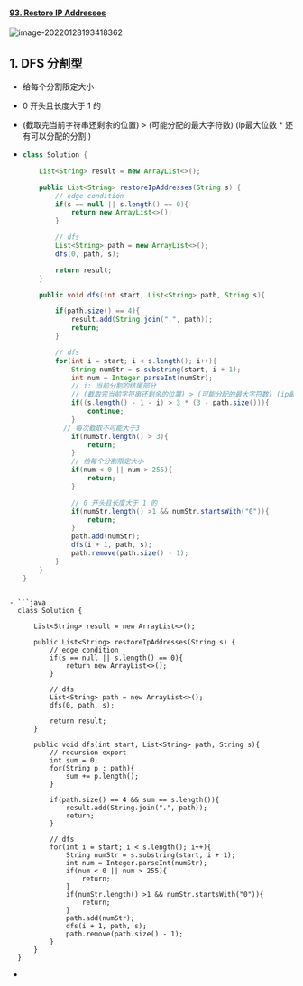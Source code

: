 #### [93. Restore IP Addresses](https://leetcode-cn.com/problems/restore-ip-addresses/)

![image-20220128193418362](https://raw.githubusercontent.com/TWDH/Leetcode-From-Zero/pictures/img/image-20220128193418362.png)

## 1. DFS 分割型

- 给每个分割限定大小

- 0 开头且长度大于 1 的

- (截取完当前字符串还剩余的位置) > (可能分配的最大字符数) (ip最大位数 * 还有可以分配的分割 )

- ```java
  class Solution {
  
      List<String> result = new ArrayList<>();
  
      public List<String> restoreIpAddresses(String s) {
          // edge condition
          if(s == null || s.length() == 0){
              return new ArrayList<>();
          } 
  
          // dfs
          List<String> path = new ArrayList<>();
          dfs(0, path, s);
  
          return result;
      }
  
      public void dfs(int start, List<String> path, String s){
  
          if(path.size() == 4){
              result.add(String.join(".", path));
              return;
          }
  
          // dfs
          for(int i = start; i < s.length(); i++){
              String numStr = s.substring(start, i + 1);
              int num = Integer.parseInt(numStr);
              // i: 当前分割的结尾部分
              // (截取完当前字符串还剩余的位置) > (可能分配的最大字符数) (ip最大位数 * 还有可以分配的分割 )
              if((s.length() - 1 - i) > 3 * (3 - path.size())){
                  continue;
              }   
  			// 每次截取不可能大于3
              if(numStr.length() > 3){
                  return;
              }
              // 给每个分割限定大小
              if(num < 0 || num > 255){
                  return;
              }
  
              // 0 开头且长度大于 1 的
              if(numStr.length() >1 && numStr.startsWith("0")){
                  return;
              }
              path.add(numStr);
              dfs(i + 1, path, s);
              path.remove(path.size() - 1);
          }
      }
  }
```
  
- ```java
  class Solution {
  
      List<String> result = new ArrayList<>();
  
      public List<String> restoreIpAddresses(String s) {
          // edge condition
          if(s == null || s.length() == 0){
              return new ArrayList<>();
          }
  
          // dfs
          List<String> path = new ArrayList<>();
          dfs(0, path, s);
  
          return result;
      }
  
      public void dfs(int start, List<String> path, String s){
          // recursion export
          int sum = 0;
          for(String p : path){
              sum += p.length();
          }
  
          if(path.size() == 4 && sum == s.length()){
              result.add(String.join(".", path));
              return;
          }
  
          // dfs
          for(int i = start; i < s.length(); i++){
              String numStr = s.substring(start, i + 1);
              int num = Integer.parseInt(numStr);
              if(num < 0 || num > 255){
                  return;
              }
              if(numStr.length() >1 && numStr.startsWith("0")){
                  return;
              }
              path.add(numStr);
              dfs(i + 1, path, s);
              path.remove(path.size() - 1);
          }
      }
  }
  ```

- 